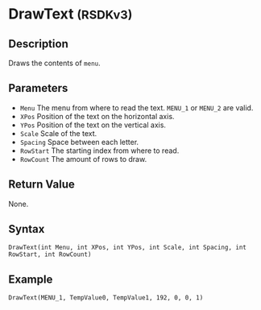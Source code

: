 # DrawText <small>(RSDKv3)</small>

## Description
Draws the contents of `menu`.

## Parameters
- `Menu`
The menu from where to read the text. `MENU_1` or `MENU_2` are valid.
- `XPos`
Position of the text on the horizontal axis.
- `YPos`
Position of the text on the vertical axis.
- `Scale`
Scale of the text.
- `Spacing`
Space between each letter.
- `RowStart`
The starting index from where to read.
- `RowCount`
The amount of rows to draw.

## Return Value
None.

## Syntax
```
DrawText(int Menu, int XPos, int YPos, int Scale, int Spacing, int RowStart, int RowCount)
```

## Example
```
DrawText(MENU_1, TempValue0, TempValue1, 192, 0, 0, 1)
```